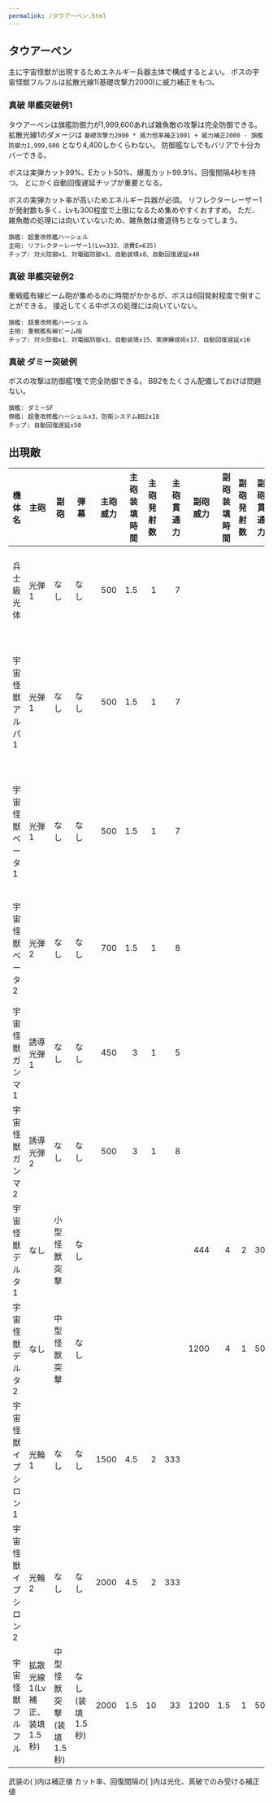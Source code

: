 ```yaml
---
permalink: /タウアーペン.html
---
```

## タウアーペン

主に宇宙怪獣が出現するためエネルギー兵器主体で構成するとよい。
ボスの宇宙怪獣フルフルは拡散光線1(基礎攻撃力2000)に威力補正をもつ。

### 真破 単艦突破例1

タウアーペンは旗艦防御力が1,999,600あれば雑魚敵の攻撃は完全防御できる。
拡散光線1のダメージは `基礎攻撃力2000 * 威力倍率補正1001 + 威力補正2000 - 旗艦防御力1,999,600` となり4,400しかくらわない。
防御艦なしでもバリアで十分カバーできる。

ボスは実弾カット99%、Eカット50%、爆風カット99.9%、回復間隔4秒を持つ。
とにかく自動回復遅延チップが重要となる。

ボスの実弾カット率が高いためエネルギー兵器が必須。
リフレクターレーザー1が発射数も多く、Lvも300程度で上限になるため集めやすくおすすめ。
ただ、雑魚敵の処理には向いていないため、雑魚敵は撤退待ちとなってしまう。

```
旗艦: 超重改修艦ハーシェル
主砲: リフレクターレーザー1(Lv=332、消費E=635)
チップ: 対火防御x1、対電磁防御x1、自動装填x8、自動回復遅延x40
```

### 真破 単艦突破例2

重戦艦有線ビーム砲が集めるのに時間がかかるが、ボスは6回発射程度で倒すことができる。
接近してくる中ボスの処理には向いていない。

```
旗艦: 超重改修艦ハーシェル
主砲: 重戦艦有線ビーム砲
チップ: 対火防御x1、対電磁防御x1、自動装填x15、実弾錬成術x17、自動回復遅延x16
```

### 真破 ダミー突破例

ボスの攻撃は防御艦1隻で完全防御できる。
BB2をたくさん配備しておけば問題ない。

```
旗艦: ダミーSF
僚艦: 超重改修艦ハーシェルx3、防衛システムBB2x18
チップ: 自動回復遅延x50
```

## 出現敵

<ul class="enemies-list"></ul>

| 機体名              | 主砲                         | 副砲                    | 弾幕            | 主砲威力 | 主砲装填時間 | 主砲発射数 | 主砲貫通力 | 副砲威力 | 副砲装填時間 | 副砲発射数 | 副砲貫通力 | 弾幕威力 | 弾幕装填時間 | 弾幕発射数 | 弾幕貫通力 | 機関    | 設計図             | 実弾カット | Eカット | 爆風カット | 回避率 | 爆風回避率 | 回復間隔 |    装甲 | 速度 | 対火災力 | 対電磁力 | 資金 | 功績値 | 救出人数 | 登場ステージ                      |
|---------------------|------------------------------|-------------------------|-----------------|---------:|-------------:|-----------:|-----------:|---------:|-------------:|-----------:|-----------:|---------:|-------------:|-----------:|-----------:|---------|--------------------|-----------:|--------:|-----------:|-------:|-----------:|----------|--------:|-----:|---------:|---------:|-----:|-------:|---------:|-----------------------------------|
| 兵士級光体          | 光弾1                        | なし                    | なし            |      500 |          1.5 |          1 |          7 |          |              |            |            |          |              |            |            | 縮退炉A | テ級弩級戦艦改     |        50% |     90% |         0% |     0% |         0% | 15秒     |   10000 | 1.80 |       70 |       70 | 1000 |   1000 |        0 | 1                                 |
| 宇宙怪獣アルパ1     | 光弾1                        | なし                    | なし            |      500 |          1.5 |          1 |          7 |          |              |            |            |          |              |            |            | 縮退炉A | テ級弩級戦艦改     |        90% |     40% |         0% |     0% |         0% | 20秒     |    5000 | 2.30 |       90 |       90 | 1000 |   1000 |        0 | 1ボス、2、3、4、5、6、7、8、9、10 |
| 宇宙怪獣ベータ1     | 光弾1                        | なし                    | なし            |      500 |          1.5 |          1 |          7 |          |              |            |            |          |              |            |            | 縮退炉A | テ級弩級戦艦改     |        90% |     40% |         0% |     0% |         0% | 20秒     |    7000 | 2.50 |       90 |       90 | 1200 |   1200 |        0 | 2ボス、3、4、5、6、7、8、9、10    |
| 宇宙怪獣ベータ2     | 光弾2                        | なし                    | なし            |      700 |          1.5 |          1 |          8 |          |              |            |            |          |              |            |            | 縮退炉A | ス級弩級戦艦改     |        90% |     40% |         0% |     0% |         0% | 20秒     |    8000 | 3.30 |       90 |       90 | 1400 |   1400 |        0 | 3ボス、4、5、6、7、8、9、10       |
| 宇宙怪獣ガンマ1     | 誘導光弾1                    | なし                    | なし            |      450 |            3 |          1 |          5 |          |              |            |            |          |              |            |            | 縮退炉A | ス級弩級戦艦改     |        90% |     40% |         0% |     0% |         0% | 20秒     |   12000 | 1.20 |       90 |       90 | 1600 |   1600 |        0 | 4ボス、5、6、7、8、9、10          |
| 宇宙怪獣ガンマ2     | 誘導光弾2                    | なし                    | なし            |      500 |            3 |          1 |          8 |          |              |            |            |          |              |            |            | 縮退炉A | ペ級弩級戦艦改     |        90% |     40% |         0% |     0% |         0% | 20秒     |   16000 | 1.40 |       90 |       90 | 2000 |   2000 |        0 | 5ボス、6、7、8、9、10             |
| 宇宙怪獣デルタ1     | なし                         | 小型怪獣突撃            | なし            |          |              |            |            |      444 |            4 |          2 |         30 |          |              |            |            | 縮退炉A | ペ級弩級戦艦改     |        90% |     40% |         0% |     0% |         0% | 20秒     |   36000 | 0.20 |       90 |       90 | 2000 |   2000 |        0 | 6ボス、7、8、9、10                |
| 宇宙怪獣デルタ2     | なし                         | 中型怪獣突撃            | なし            |          |              |            |            |     1200 |            4 |          1 |         50 |          |              |            |            | 縮退炉A | ペ級弩級戦艦改     |        90% |     40% |         0% |     0% |         0% | 20秒     |   42000 | 0.20 |       90 |       90 | 2200 |   2200 |        0 | 7ボス、8、9、10                   |
| 宇宙怪獣イプシロン1 | 光輪1                        | なし                    | なし            |     1500 |          4.5 |          2 |        333 |          |              |            |            |          |              |            |            | 縮退炉B | エ級弩級戦艦改     |        90% |     40% |         0% |     0% |         0% | 20秒     |  180000 | 0.10 |       99 |       99 | 2800 |   2800 |        0 | 8ボス、9                          |
| 宇宙怪獣イプシロン2 | 光輪2                        | なし                    | なし            |     2000 |          4.5 |          2 |        333 |          |              |            |            |          |              |            |            | 縮退炉B | エ級弩級戦艦改     |        90% |     40% |         0% |     0% |         0% | 20秒     |  220000 | 0.10 |       99 |       99 | 3400 |   3400 |        0 | 9ボス、10                         |
| 宇宙怪獣フルフル    | 拡散光線1(Lv補正、装填1.5秒) | 中型怪獣突撃(装填1.5秒) | なし(装填1.5秒) |     2000 |          1.5 |         10 |         33 |     1200 |          1.5 |          1 |         50 |          |          1.5 |            |            | 星生炉B | アーク級ブルーノア |        99% |     50% |      99.9% |     0% |         0% | 4秒      | 1000000 | 0.01 |       99 |       99 | 6600 |   6600 |        0 | 10ボス                            |

武装の( )内は補正値
カット率、回復間隔の[ ]内は光化、真破でのみ受ける補正値
